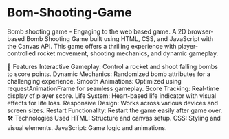 # Bom-Shooting-Game
Bomb shooting game - Engaging to the web based game. 
A 2D browser-based Bomb Shooting Game built using HTML, CSS, and JavaScript with the Canvas API. This game offers a thrilling experience with player-controlled rocket movement, shooting mechanics, and dynamic gameplay.

🚀 Features
Interactive Gameplay: Control a rocket and shoot falling bombs to score points.
Dynamic Mechanics: Randomized bomb attributes for a challenging experience.
Smooth Animations: Optimized using requestAnimationFrame for seamless gameplay.
Score Tracking: Real-time display of player score.
Life System: Heart-based life indicator with visual effects for life loss.
Responsive Design: Works across various devices and screen sizes.
Restart Functionality: Restart the game easily after game over.
🛠 Technologies Used
HTML: Structure and canvas setup.
CSS: Styling and visual elements.
JavaScript: Game logic and animations.
